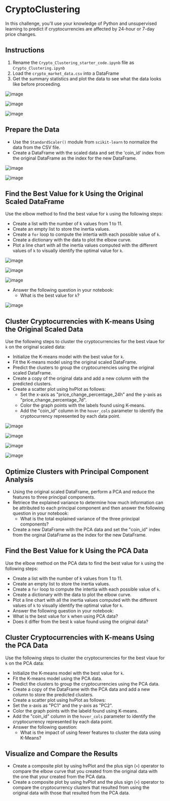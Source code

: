 # CryptoClustering

In this challenge, you'll use your knowledge of Python and unsupervised learning to predict if cryptocurrencies are affected by 24-hour or 7-day price changes. 

## Instructions
1. Rename the `Crypto_Clustering_starter_code.ipynb` file as `Crypto_Clustering.ipynb`
2. Load the `crypto_market_data.csv` into a DataFrame
3. Get the summary statistics and plot the data to see what the data looks like before proceeding. 

![image](https://user-images.githubusercontent.com/115905663/236950988-a30b7d0a-5d4b-4219-a17e-65c8cb3c7310.png)

![image](https://user-images.githubusercontent.com/115905663/236951094-eac3b7e3-ae25-4d76-9c83-b28f0f15fcbb.png)

![image](https://user-images.githubusercontent.com/115905663/236951221-4a447970-3c37-453d-a854-ad623397fbee.png)

## Prepare the Data
* Use the `StandardScaler()` module from `scikit-learn` to normalize the data from the CSV file.
* Create a DataFrame with the scaled data and set the 'coin_id' index from the original DataFrame as the index for the new DataFrame. 

![image](https://user-images.githubusercontent.com/115905663/236951348-c21c9710-fddd-4b3a-9a34-ed45f3c84c68.png)

![image](https://user-images.githubusercontent.com/115905663/236951408-7e97fd6d-4bb5-4aef-b83e-04c3bb5a9b15.png)

## Find the Best Value for k Using the Original Scaled DataFrame
Use the elbow method to find the best value for `k` using the following steps:
  * Create a list with the number of k values from 1 to 11.
  * Create an empty list to store the inertia values. 
  * Create a `for` loop to compute the intertia with each possible value of `k`. 
  * Create a dictionary with the data to plot the elbow curve. 
  * Plot a line chart with all the inertia values computed with the different values of `k` to visually identify the optimal value for `k`. 
 
  ![image](https://user-images.githubusercontent.com/115905663/236951522-536a0d7a-73e0-4b2d-b682-b257a207d066.png)

  ![image](https://user-images.githubusercontent.com/115905663/236951606-02c4fb97-4580-4091-aab5-a24b4f4860bb.png)

  ![image](https://user-images.githubusercontent.com/115905663/236951688-e96a8311-d7b2-4416-aef4-53c17b3e38dd.png)

  * Answer the following question in your notebook: 
    * What is the best value for `k`?
  
  ![image](https://user-images.githubusercontent.com/115905663/236951879-08f9881f-0a87-47df-b12f-1b94c0ec8441.png)

## Cluster Cryptocurrencies with K-means Using the Original Scaled Data
Use the following steps to cluster the cryptocurrencies for the best vlaue for `k` on the original scaled data:
  * Initialize the K-means model with the best value for `k`. 
  * Fit the K-means model using the original scaled DataFrame. 
  * Predict the clusters to group the cryptocurrencies using the original scaled DataFrame.
  * Create a copy of the original data and add a new column with the predicted clusters. 
  * Create a scatter plot using hvPlot as follows:
    * Set the x-axis as "price_change_percentage_24h" and the y-axis as "price_change_percentage_7d". 
    * Color the graph points with the labels found using K-means. 
    * Add the "coin_id" column in the `hover_cols` parameter to identify the cryptocurrency represented by each data point. 
  
  ![image](https://user-images.githubusercontent.com/115905663/236951959-e4076ee6-36c6-4919-9d37-6c3ff8a4a315.png)
  
  ![image](https://user-images.githubusercontent.com/115905663/236952059-682513d5-678a-4b29-b2c9-72ce5e699202.png)
  
  ![image](https://user-images.githubusercontent.com/115905663/236952261-60680a5c-bc76-4a61-b27c-bf6486150b9c.png)
  
  ![image](https://user-images.githubusercontent.com/115905663/236952338-28041558-df18-4d43-9157-0c0b6b31d93a.png)

 ## Optimize Clusters with Principal Component Analysis
  * Using the original scaled DataFrame, perform a PCA and reduce the features to three principal components. 
  * Retriece the explained variance to determine how much information can be attributed to each principal component and then answer the following question in your notebook: 
    * What is the total explained variance of the three principal components?
  * Create a new DataFrame with the PCA data and set the "coin_id" index from the orginal DataFrame as the index for the new DataFrame. 

## Find the Best Value for k Using the PCA Data
Use the elbow method on the PCA data to find the best value for `k` using the following steps:
  * Create a list with the number of k values from 1 to 11.
  * Create an empty list to store the inertia values. 
  * Create a `for` loop to compute the intertia with each possible value of `k`. 
  * Create a dictionary with the data to plot the elbow curve. 
  * Plot a line chart with all the inertia values computed with the different values of `k` to visually identify the optimal value for `k`. 
  * Answer the following question in your notebook: 
   * What is the best value for `k` when using PCA data?
   * Does it differ from the best k value found using the original data?
 
## Cluster Cryptocurrencies with K-means Using the PCA Data
Use the following steps to cluster the cryptocurrencies for the best vlaue for `k` on the PCA data:
 * Initialize the K-means model with the best value for `k`. 
 * Fit the K-means model using the PCA data. 
 * Predict the clusters to group the cryptocurrencies using the PCA data. 
 * Create a copy of the DataFrame with the PCA data and add a new column to store the predicted clusters. 
 * Create a scatter plot using hvPlot as follows:
  * Set the x-axis as "PC1" and the y-axis as "PC2". 
  * Color the graph points with the labeld found using K-means. 
  * Add the "coin_id" column in the `hover_cols` parameter to identify the cryptocurrency represented by each data point. 
 * Answer the following question:
   * What is the impact of using fewer features to cluster the data using K-Means?

## Visualize and Compare the Results
 * Create a composite plot by using hvPlot and the plus sign (`+`) operator to compare the elbow curve that you created from the original data with the one that your created from the PCA data. 
 * Create a composite plot by using hvPlot and the plus sign (`+`) operator to compare the cryptocurrency clusters that resulted from using the original data with those that resulted from the PCA data. 
